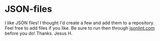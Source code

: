 # JSON-files
I like JSON files! I thought I'd create a few and add them to a repository. Feel free to add files if you like. Be sure to run then through <a href="http://jsonlint.com/" target="#">jsonlint.com</a> before you do! Thanks. Jesus H.
